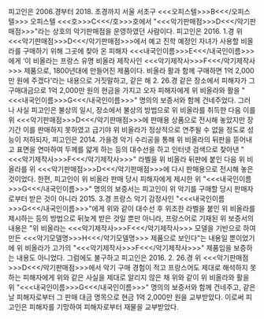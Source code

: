 피고인은 2006.경부터 2018. 초경까지 서울 서초구 <<<오피스텔>>>B<<</오피스텔>>> 오피스텔 <<<호>>>C<<</호>>>호에서 "<<<악기판매점>>>D<<</악기판매점>>>"라는 상호의 악기판매점을 운영하였던 사람이다.
피고인은 2016. 1.경 위 <<<악기판매점>>>D<<</악기판매점>>>에서 예고 진학 예정인 자녀가 사용할 비올라를 구매하기 위해 그곳에 찾아 온 피해자 <<<내국인이름>>>E<<</내국인이름>>>에게 ‘이 비올라는 프랑스 유명 비올라 제작사인 <<<악기제작사>>>F<<</악기제작사>>> 제품으로, 1800년대에 만들어진 제품이다. 비올라 활과 함께 구매하면 1억 2,000만 원에 주겠다'라는 내용으로 거짓말하고, 같은 해 2. 26.경 같은 장소에서 피해자가 그 구매대금으로 1억 2,000만 원의 현금을 가지고 오자 피해자에게 위 비올라와 활을 "<<<내국인이름>>>G<<</내국인이름>>>" 명의의 보증서와 함께 건네주었다.
그러나 사실 피고인은 불상의 일시, 장소에서 불상의 방법으로 위 비올라를 취득한 다음 이를 위 <<<악기판매점>>>D<<</악기판매점>>>에 판매용 상품으로 전시해 놓았지만 장기간 이를 판매하지 못하였고 급기야 위 비올라가 정상적으로 연주될 수 없을 정도로 성능이 저하되자, 피고인은 2014. 가을경 악기 수리공을 통해 위 비올라의 뒤판을 뜯어내고 표면을 연마하여 두께를 얇게 하는 등의 대수선을 하고 인터넷 검색으로 찾아낸 "<<<악기제작사>>>F<<</악기제작사>>>" 라벨을 위 비올라 뒤판에 붙인 다음 위 비올라를 위 <<<악기판매점>>>D<<</악기판매점>>>에 다시 판매용으로 전시해 놓은 것이었다.
한편, 피고인이 위 비올라 판매 당시 피해자에게 제시한 위 "<<<내국인이름>>>G<<</내국인이름>>>" 명의의 보증서는 피고인이 위 악기를 구매할 당시 판매자로부터 받은 것이 아니라 2015. 3.경 프랑스 악기 감정사인 "<<<내국인이름>>>G<<</내국인이름>>>"에게 위와 같이 대수선 후 위조한 라벨을 붙인 위 비올라를 제시하는 등의 방법으로 뒤늦게 받은 것일 뿐만 아니라, 프랑스어로 기재된 위 보증서의 내용은 "위 비올라는 <<<악기제작사>>>F<<</악기제작사>>> 모델을 기반으로 하여 만든 <<<악기모델명>>>H<<</악기모델명>>> 제품으로 보인다"는 내용일 뿐이었기에 위 비올라가 고가의 "<<<악기제작사>>>F<<</악기제작사>>>" 제품임을 보증하는 내용도 아니었다.
그럼에도 불구하고 피고인은 2016. 2. 26.경 위 <<<악기판매점>>>D<<</악기판매점>>>에서 악기 구매 경험이 적고 프랑스어도 제대로 해석하지 못하는 피해자에게 위와 같은 사실을 제대로 알리지 않은 채 위와 같이 위 비올라와 활을 위 "<<<내국인이름>>>G<<</내국인이름>>>" 명의의 보증서와 함께 건네주고, 같은 날 피해자로부터 그 판매 대금 명목으로 현금 1억 2,000만 원을 교부받았다.
이로써 피고인은 피해자를 기망하여 피해자로부터 재물을 교부받았다.
